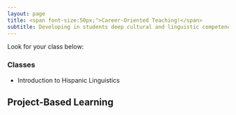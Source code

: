 ```yaml
---
layout: page
title: <span font-size:50px;">Career-Oriented Teaching!</span>
subtitle: Developing in students deep cultural and linguistic competence with the use of data-driven skills for their future careers and professions.
---
```


Look for your class below:

### Classes

* Introduction to Hispanic Linguistics

## Project-Based Learning
